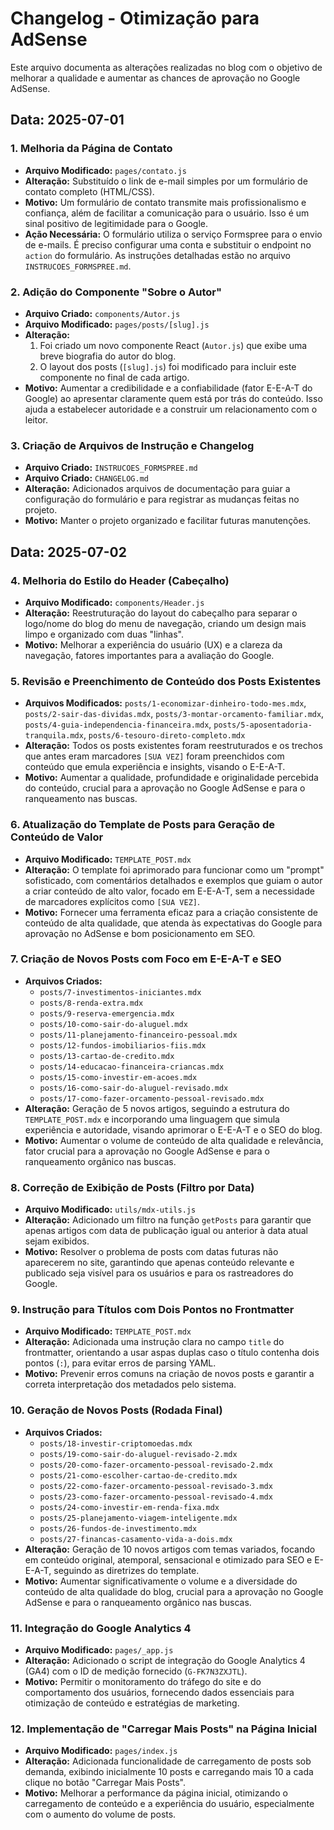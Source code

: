 # Changelog - Otimização para AdSense

Este arquivo documenta as alterações realizadas no blog com o objetivo de melhorar a qualidade e aumentar as chances de aprovação no Google AdSense.

## Data: 2025-07-01

### 1. Melhoria da Página de Contato

-   **Arquivo Modificado:** `pages/contato.js`
-   **Alteração:** Substituído o link de e-mail simples por um formulário de contato completo (HTML/CSS).
-   **Motivo:** Um formulário de contato transmite mais profissionalismo e confiança, além de facilitar a comunicação para o usuário. Isso é um sinal positivo de legitimidade para o Google.
-   **Ação Necessária:** O formulário utiliza o serviço Formspree para o envio de e-mails. É preciso configurar uma conta e substituir o endpoint no `action` do formulário. As instruções detalhadas estão no arquivo `INSTRUCOES_FORMSPREE.md`.

### 2. Adição do Componente "Sobre o Autor"

-   **Arquivo Criado:** `components/Autor.js`
-   **Arquivo Modificado:** `pages/posts/[slug].js`
-   **Alteração:**
    1.  Foi criado um novo componente React (`Autor.js`) que exibe uma breve biografia do autor do blog.
    2.  O layout dos posts (`[slug].js`) foi modificado para incluir este componente no final de cada artigo.
-   **Motivo:** Aumentar a credibilidade e a confiabilidade (fator E-E-A-T do Google) ao apresentar claramente quem está por trás do conteúdo. Isso ajuda a estabelecer autoridade e a construir um relacionamento com o leitor.

### 3. Criação de Arquivos de Instrução e Changelog

-   **Arquivo Criado:** `INSTRUCOES_FORMSPREE.md`
-   **Arquivo Criado:** `CHANGELOG.md`
-   **Alteração:** Adicionados arquivos de documentação para guiar a configuração do formulário e para registrar as mudanças feitas no projeto.
-   **Motivo:** Manter o projeto organizado e facilitar futuras manutenções.

## Data: 2025-07-02

### 4. Melhoria do Estilo do Header (Cabeçalho)

-   **Arquivo Modificado:** `components/Header.js`
-   **Alteração:** Reestruturação do layout do cabeçalho para separar o logo/nome do blog do menu de navegação, criando um design mais limpo e organizado com duas "linhas".
-   **Motivo:** Melhorar a experiência do usuário (UX) e a clareza da navegação, fatores importantes para a avaliação do Google.

### 5. Revisão e Preenchimento de Conteúdo dos Posts Existentes

-   **Arquivos Modificados:** `posts/1-economizar-dinheiro-todo-mes.mdx`, `posts/2-sair-das-dividas.mdx`, `posts/3-montar-orcamento-familiar.mdx`, `posts/4-guia-independencia-financeira.mdx`, `posts/5-aposentadoria-tranquila.mdx`, `posts/6-tesouro-direto-completo.mdx`
-   **Alteração:** Todos os posts existentes foram reestruturados e os trechos que antes eram marcadores `[SUA VEZ]` foram preenchidos com conteúdo que emula experiência e insights, visando o E-E-A-T.
-   **Motivo:** Aumentar a qualidade, profundidade e originalidade percebida do conteúdo, crucial para a aprovação no Google AdSense e para o ranqueamento nas buscas.

### 6. Atualização do Template de Posts para Geração de Conteúdo de Valor

-   **Arquivo Modificado:** `TEMPLATE_POST.mdx`
-   **Alteração:** O template foi aprimorado para funcionar como um "prompt" sofisticado, com comentários detalhados e exemplos que guiam o autor a criar conteúdo de alto valor, focado em E-E-A-T, sem a necessidade de marcadores explícitos como `[SUA VEZ]`.
-   **Motivo:** Fornecer uma ferramenta eficaz para a criação consistente de conteúdo de alta qualidade, que atenda às expectativas do Google para aprovação no AdSense e bom posicionamento em SEO.

### 7. Criação de Novos Posts com Foco em E-E-A-T e SEO

-   **Arquivos Criados:** 
    - `posts/7-investimentos-iniciantes.mdx`
    - `posts/8-renda-extra.mdx`
    - `posts/9-reserva-emergencia.mdx`
    - `posts/10-como-sair-do-aluguel.mdx`
    - `posts/11-planejamento-financeiro-pessoal.mdx`
    - `posts/12-fundos-imobiliarios-fiis.mdx`
    - `posts/13-cartao-de-credito.mdx`
    - `posts/14-educacao-financeira-criancas.mdx`
    - `posts/15-como-investir-em-acoes.mdx`
    - `posts/16-como-sair-do-aluguel-revisado.mdx`
    - `posts/17-como-fazer-orcamento-pessoal-revisado.mdx`
-   **Alteração:** Geração de 5 novos artigos, seguindo a estrutura do `TEMPLATE_POST.mdx` e incorporando uma linguagem que simula experiência e autoridade, visando aprimorar o E-E-A-T e o SEO do blog.
-   **Motivo:** Aumentar o volume de conteúdo de alta qualidade e relevância, fator crucial para a aprovação no Google AdSense e para o ranqueamento orgânico nas buscas.

### 8. Correção de Exibição de Posts (Filtro por Data)

-   **Arquivo Modificado:** `utils/mdx-utils.js`
-   **Alteração:** Adicionado um filtro na função `getPosts` para garantir que apenas artigos com data de publicação igual ou anterior à data atual sejam exibidos.
-   **Motivo:** Resolver o problema de posts com datas futuras não aparecerem no site, garantindo que apenas conteúdo relevante e publicado seja visível para os usuários e para os rastreadores do Google.

### 9. Instrução para Títulos com Dois Pontos no Frontmatter

-   **Arquivo Modificado:** `TEMPLATE_POST.mdx`
-   **Alteração:** Adicionada uma instrução clara no campo `title` do frontmatter, orientando a usar aspas duplas caso o título contenha dois pontos (`:`), para evitar erros de parsing YAML.
-   **Motivo:** Prevenir erros comuns na criação de novos posts e garantir a correta interpretação dos metadados pelo sistema.

### 10. Geração de Novos Posts (Rodada Final)

-   **Arquivos Criados:** 
    - `posts/18-investir-criptomoedas.mdx`
    - `posts/19-como-sair-do-aluguel-revisado-2.mdx`
    - `posts/20-como-fazer-orcamento-pessoal-revisado-2.mdx`
    - `posts/21-como-escolher-cartao-de-credito.mdx`
    - `posts/22-como-fazer-orcamento-pessoal-revisado-3.mdx`
    - `posts/23-como-fazer-orcamento-pessoal-revisado-4.mdx`
    - `posts/24-como-investir-em-renda-fixa.mdx`
    - `posts/25-planejamento-viagem-inteligente.mdx`
    - `posts/26-fundos-de-investimento.mdx`
    - `posts/27-financas-casamento-vida-a-dois.mdx`
-   **Alteração:** Geração de 10 novos artigos com temas variados, focando em conteúdo original, atemporal, sensacional e otimizado para SEO e E-E-A-T, seguindo as diretrizes do template.
-   **Motivo:** Aumentar significativamente o volume e a diversidade do conteúdo de alta qualidade do blog, crucial para a aprovação no Google AdSense e para o ranqueamento orgânico nas buscas.

### 11. Integração do Google Analytics 4

-   **Arquivo Modificado:** `pages/_app.js`
-   **Alteração:** Adicionado o script de integração do Google Analytics 4 (GA4) com o ID de medição fornecido (`G-FK7N3ZXJTL`).
-   **Motivo:** Permitir o monitoramento do tráfego do site e do comportamento dos usuários, fornecendo dados essenciais para otimização de conteúdo e estratégias de marketing.

### 12. Implementação de "Carregar Mais Posts" na Página Inicial

-   **Arquivo Modificado:** `pages/index.js`
-   **Alteração:** Adicionada funcionalidade de carregamento de posts sob demanda, exibindo inicialmente 10 posts e carregando mais 10 a cada clique no botão "Carregar Mais Posts".
-   **Motivo:** Melhorar a performance da página inicial, otimizando o carregamento de conteúdo e a experiência do usuário, especialmente com o aumento do volume de posts.